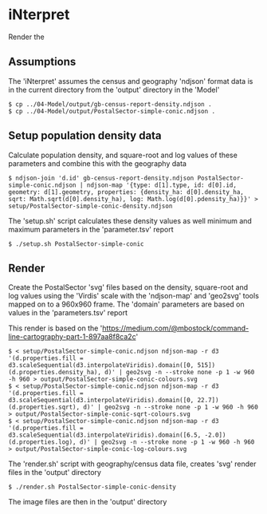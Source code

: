 # iNterpret

  Render the 
 
## Assumptions  

  The 'iNterpret' assumes the census and geography 'ndjson' format data is in the current directory from the 'output' directory in the 'Model'  

```
$ cp ../04-Model/output/gb-census-report-density.ndjson .
$ cp ../04-Model/output/PostalSector-simple-conic.ndjson .
```

## Setup population density data  

   Calculate population density, and square-root and log values of these parameters and combine this with the geography data 

```
$ ndjson-join 'd.id' gb-census-report-density.ndjson PostalSector-simple-conic.ndjson | ndjson-map '{type: d[1].type, id: d[0].id, geometry: d[1].geometry, properties: {density_ha: d[0].density_ha, sqrt: Math.sqrt(d[0].density_ha), log: Math.log(d[0].pdensity_ha)}}' > setup/PostalSector-simple-conic-density.ndjson
```
  The 'setup.sh' script calculates these density values as well minimum and maximum parameters in the 'parameter.tsv' report  

```
$ ./setup.sh PostalSector-simple-conic
```

## Render  

  Create the PostalSector 'svg' files based on the density, square-root and log values using the 'Virdis' scale with the 'ndjson-map' and 'geo2svg' tools mapped on to a 960x960 frame. The 'domain' parameters are based on values in the 'parameters.tsv' report 

  This render is based on the 'https://medium.com/@mbostock/command-line-cartography-part-1-897aa8f8ca2c'  

```
$ < setup/PostalSector-simple-conic.ndjson ndjson-map -r d3 '(d.properties.fill = d3.scaleSequential(d3.interpolateViridis).domain([0, 515])(d.properties.density_ha), d)' | geo2svg -n --stroke none -p 1 -w 960 -h 960 > output/PostalSector-simple-conic-colours.svg
$ < setup/PostalSector-simple-conic.ndjson ndjson-map -r d3 '(d.properties.fill = d3.scaleSequential(d3.interpolateViridis).domain([0, 22.7])(d.properties.sqrt), d)' | geo2svg -n --stroke none -p 1 -w 960 -h 960 > output/PostalSector-simple-conic-sqrt-colours.svg 
$ < setup/PostalSector-simple-conic.ndjson ndjson-map -r d3 '(d.properties.fill = d3.scaleSequential(d3.interpolateViridis).domain([6.5, -2.0])(d.properties.log), d)' | geo2svg -n --stroke none -p 1 -w 960 -h 960 > output/PostalSector-simple-conic-log-colours.svg
```
  The 'render.sh' script with geography/census data file, creates 'svg' render files in the 'output' directory 
```
$ ./render.sh PostalSector-simple-conic-density  
```
The image files are then in the 'output' directory  
